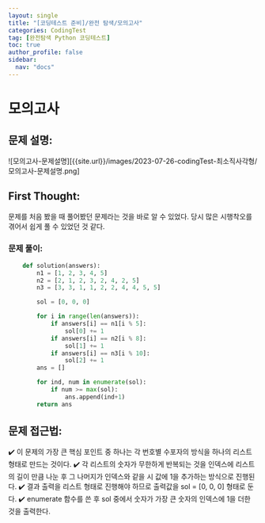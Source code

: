 ```yaml
---
layout: single
title: "[코딩테스트 준비]/완전 탐색/모의고사"
categories: CodingTest
tag: [완전탐색 Python 코딩테스트]
toc: true
author_profile: false
sidebar:
  nav: "docs"
---
```


# 모의고사

## 문제 설명:

![모의고사-문제설명][{{site.url}}/images/2023-07-26-codingTest-최소직사각형/모의고사-문제설명.png]

## First Thought:

문제를 처음 봤을 때 풀어봤던 문제라는 것을 바로 알 수 있었다. 당시 많은 시행착오를 겪어서 쉽게 풀 수 있었던 것 같다.

### 문제 풀이:

```python
    def solution(answers):
        n1 = [1, 2, 3, 4, 5]
        n2 = [2, 1, 2, 3, 2, 4, 2, 5]
        n3 = [3, 3, 1, 1, 2, 2, 4, 4, 5, 5]

        sol = [0, 0, 0]

        for i in range(len(answers)):
            if answers[i] == n1[i % 5]:
                sol[0] += 1
            if answers[i] == n2[i % 8]:
                sol[1] += 1
            if answers[i] == n3[i % 10]:
                sol[2] += 1
        ans = []

        for ind, num in enumerate(sol):
            if num >= max(sol):
                ans.append(ind+1)
        return ans

```

## 문제 접근법:

✔️ 이 문제의 가장 큰 핵심 포인트 중 하나는 각 번호별 수포자의 방식을 하나의 리스트 형태로 만드는 것이다.
✔️ 각 리스트의 숫자가 무한하게 반복되는 것을 인덱스에 리스트의 길이 만큼 나눈 후 그 나머지가 인덱스와 같을 시 값에 1을 추가하는 방식으로 진행된다.
✔️ 결과 출력을 리스트 형태로 진행해야 하므로 출력값을 sol = [0, 0, 0] 형태로 둔다.
✔️ enumerate 함수를 쓴 후 sol 중에서 숫자가 가장 큰 숫자의 인덱스에 1을 더한 것을 출력한다.

